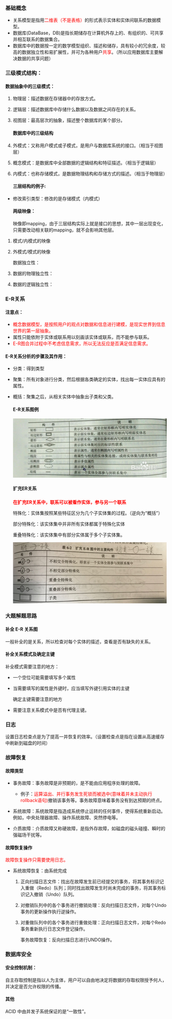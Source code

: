 ### 基础概念

- 关系模型是指用<font color='red'>二维表（不是表格）</font>的形式表示实体和实体间联系的数据模型。
- 数据库(DataBase，DB)是指长期储存在计算机外存上的、有组织的、可共享并相互联系的数据集合。
- 数据库中的数据按一定的数学模型组织、描述和储存，具有较小的冗余度，较高的数据独立性和易扩展性，并可为各种用户<font color='red'>共享</font>。（所以应用数据库主要解决数据的共享问题）

### 三级模式结构：

#### 数据抽象中的三级模式：

1. 物理层：描述数据在存储器中的存放方式。

2. 逻辑层：描述数据库中存储什么数据以及数据之间存在的关系。

3. 视图层：最高层次的抽象，描述整个数据库的某个部分。
   
   #### 数据库中的三级结构

4. 外模式：又称用户模式或子模式，是用户与数据库系统的接口。（相当于视图层）

5. 概念模式：是数据库中全部数据的逻辑结构和特征描述。（相当于逻辑层）

6. 内模式：也称存储模式，是数据物理结构和存储方式的描述。（相当于物理层）
   
   #### 三层结构的例子:
- 修改索引类型：修改的是存储模式（内模式）
  
  #### 两级映像：
  
  映像即mapping，由于三层结构实际上就是接口的思想，其中一层出现变化，只需要改动相关联的mapping，就不会影响其他层。
1. 模式/内模式的映像

2. 外模式/模式的映像
   
   数据独立性：

3. 数据的物理独立性：

4. 数据的逻辑独立性：

### E-R关系

#### 注意点：

- <font color='red'>概念数据模型，是按照用户的观点对数据和信息进行建模，是现实世界到信息世界的第一层抽象。</font>
- 属性只能依附于实体或联系用以刻画该实体或联系，而不能参与联系。
- <font color='red'>E-R图合并过程中不考虑信息需求，所以无法反应是否满足信息需求。</font>

#### E-R关系分析的步骤及其作用：

- 分类：得到类型

- 聚集：所有对象进行分类，然后根据各类确定的实体，找出每一实体应具有的属性。

- 概括：聚集之后，从相关实体中抽象出子类和父类。
  
  #### E-R关系图例
  
  ![](img/E-R关系图例.jpg)<br>
  
  #### 扩充ER关系
  
  ##### 
  
  ##### 
  
  ##### 
  
  <b><font color='red'>在扩充ER关系中，联系可以被看作实体，参与另一个联系</font></b>
  
  特殊化：实体集按照某些特征区分为几个子实体集的过程。（逆向为“概括”）
  
  部分特殊化：该实体集中并非所有实体都属于特殊化实体
  
  重叠特殊化：该实体集中有部分实体属于多个子实体集。
  
  ![](img/扩充ER关系图例.png)

### 大题解题思路

#### 补全 E-R 关系图

一般补全的是关系，所以检查对每个实体的描述，查看是否有缺失的关系。

#### 补全关系模式及确定主键

补全模式需要注意的地方：

- 一个空位可能需要填写多个属性

- 当需要填写的属性是外键时，应当填写外键引用实体的主键
  
  确定主键需要注意的地方

- 需要注意关系模式中是否有代理主键。

### 日志

设置日志检查点是为了提高一并恢复的效率。（设置检查点是指在设置从高速缓存中刷新到磁盘的时间）

### 故障恢复

#### 故障类型

- 事务故障：事务故障是非预期的，是不能由应用程序处理的故障。
  
  - 例子：<font color='red'>运算溢出、并行事务发生死锁而被选中(意味着并未主动执行rollback语句)</font>撤销该事务等。事务故障意味着事务没有到达预期的终点。

- 系统故障：系统故障是指造成系统停止运转的任何事件，使得系统重新启动。例如，中央处理器故障、操作系统故障、突然停电等。

- 介质故障：介质故障又称硬故障，是指外存故障，如磁盘的磁头碰撞、瞬时的强磁场干扰等。

#### 故障恢复操作

  <font color='red'>故障恢复操作只需要使用日志。</font>

- 系统故障恢复：由系统完成
  
  1. 正向扫描日志文件：找出在故障发生前已经提交的事务，将其事务标识记入重做（Redo）队列；同时找出故障发生时尚未完成的事务，将其事务标识记入撤销（Undo）队列。
  
  2. 对撤销队列中的各个事务进行撤销处理：反向扫描日志文件，对每个Undo事务的更新操作执行逆操作。
  
  3. 对重做队列中的各个事务进行重做处理：正向扫描日志文件，对每个Redo事务重新执行日志文件登记操作。
     
     事务故障恢复：反向扫描日志进行UNDO操作。

### 数据库安全

#### 安全控制机制：

自主存取控制是指以人为主体，用户可以自由地决定将数据的存取权限授予何人，并决定是否允许权限的传播。

#### 其他

ACID 中由并发子系统保证的是“一致性”。
